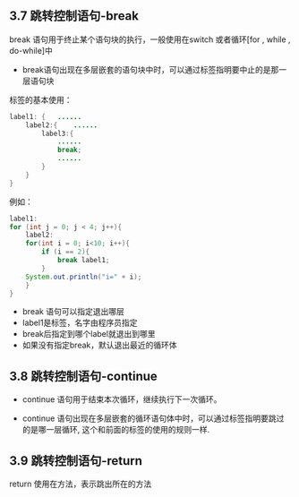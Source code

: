 ## 3.7 跳转控制语句-break

break 语句用于终止某个语句块的执行，一般使用在switch 或者循环[for , while , do-while]中

- break语句出现在多层嵌套的语句块中时，可以通过标签指明要中止的是那一层语句块

标签的基本使用：

~~~java
label1: {	......
    label2:{	......
        label3:{
            ......
            break;
            ......
        }
    }
}
~~~

例如：

~~~java
label1:
for (int j = 0; j < 4; j++){
    label2:
    for(int i = 0; i<10; i++){
        if (i == 2){
            break label1;
        }
    System.out.println("i=" + i);
    }
}
~~~

- break 语句可以指定退出哪层
- label1是标签，名字由程序员指定
- break后指定到哪个label就退出到哪里
- 如果没有指定break，默认退出最近的循环体

## 3.8 跳转控制语句-continue

- continue 语句用于结束本次循环，继续执行下一次循环。

- continue 语句出现在多层嵌套的循环语句体中时，可以通过标签指明要跳过的是哪一层循环, 这个和前面的标签的使用的规则一样.

## 3.9 跳转控制语句-return

return 使用在方法，表示跳出所在的方法